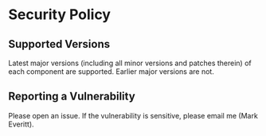 # Security Policy

## Supported Versions

Latest major versions (including all minor versions and patches therein) of each component are supported. Earlier major versions are not.

## Reporting a Vulnerability

Please open an issue. If the vulnerability is sensitive, please email me (Mark Everitt).
